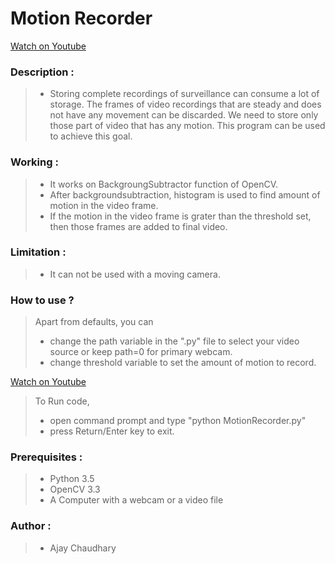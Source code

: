 # Motion Recorder

[Watch on Youtube](https://www.youtube.com/watch?v=EmiyIXlw21w)

### Description :
> * Storing complete recordings of surveillance can consume a lot of storage. The frames of video recordings that are steady and does not have any movement can be discarded. We need to store only those part of video that has any motion. This program can be used to achieve this goal.


### Working : 
> * It works on BackgroungSubtractor function of OpenCV. 
> * After backgroundsubtraction, histogram is used to find amount of motion in the video frame.
> * If the motion in the video frame is grater than the threshold set, then those frames are added to final video.


### Limitation : 
> * It can not be used with a moving camera.

### How to use ?
> Apart from defaults, you can
> * change the path variable in the ".py" file to select your video source or keep path=0 for primary webcam.
> * change threshold variable to set the amount of motion to record.

[Watch on Youtube](https://www.youtube.com/watch?v=EmiyIXlw21w)
> To Run code, 
> * open command prompt and type "python MotionRecorder.py" 
> * press Return/Enter key to exit.
	

### Prerequisites : 
> * Python 3.5
> * OpenCV 3.3
> * A Computer with a webcam or a video file


### Author :
> * Ajay Chaudhary

